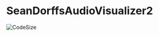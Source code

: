 # SeanDorffsAudioVisualizer2

![CodeSize](https://img.shields.io/github/languages/code-size/SeanDorff/SeanDorffsAudioVisualizer2)
